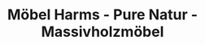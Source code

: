 ---
title: "Möbel Harms - Pure Natur - Massivholzmöbel"
url: /lippstadt/moebel-harms-pure-natur-massivholzmoebel/
shop: Möbel
---